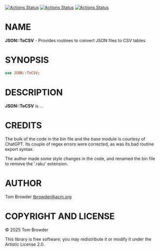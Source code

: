 [![Actions Status](https://github.com/tbrowder/JSON-ToCSV/actions/workflows/linux.yml/badge.svg)](https://github.com/tbrowder/JSON-ToCSV/actions) [![Actions Status](https://github.com/tbrowder/JSON-ToCSV/actions/workflows/macos.yml/badge.svg)](https://github.com/tbrowder/JSON-ToCSV/actions) [![Actions Status](https://github.com/tbrowder/JSON-ToCSV/actions/workflows/windows.yml/badge.svg)](https://github.com/tbrowder/JSON-ToCSV/actions)

NAME
====

**JSON::ToCSV** - Provides routines to convert JSON files to CSV tables

SYNOPSIS
========

```raku
use JSON::ToCSV;
```

DESCRIPTION
===========

**JSON::ToCSV** is ...

CREDITS
=======

The bulk of the code in the bin file and the base module is courtesy of ChatGPT. Its couple of regex errors were corrected, as was its bad routine export syntax.

The author made some style changes in the code, and renamed the bin file to remove the '.raku' extension.

AUTHOR
======

Tom Browder <tbrowder@acm.org>

COPYRIGHT AND LICENSE
=====================

© 2025 Tom Browder

This library is free software; you may redistribute it or modify it under the Artistic License 2.0.

